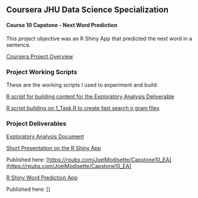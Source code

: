 ## Coursera JHU Data Science Specialization
#### Course 10 Capstone - Next Word Prediction

This project objective was an R Shiny App that predicted the next word in a sentence.

[Coursera Project Overview](ProjectOverview.md)
### Project Working Scripts

These are the working scripts I used to experiment and build:

[R script for building content for the Exploratory Analysis Deliverable](1_Task.R)

[R script building on 1_Task.R to create fast search n gram files](1_Task.R)

### Project Deliverables

[Exploratory Analysis Document](Exploratory_Analysis.Rmd)

[Short Presentation on the R Shiny App](Pred_App_Presentation.Rpres)

Published here:  [https://rpubs.com/JoelModisette/Capstone10_EA](https://rpubs.com/JoelModisette/Capstone10_EA)

[R Shiny Word Prediction App](JDModisetteShiny/)

Published here: []
